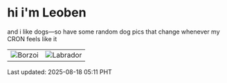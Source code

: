 # hi i'm Leoben

and i like dogs—so have some random dog pics that change whenever my CRON feels like it

|  |  |
|--------|----------|
| ![Borzoi](https://random-dog-vercel.vercel.app/api/random-borzoi?v=1755465103) | ![Labrador](https://random-dog-vercel.vercel.app/api/random-labrador?v=1755465103) |

Last updated: 2025-08-18 05:11 PHT
